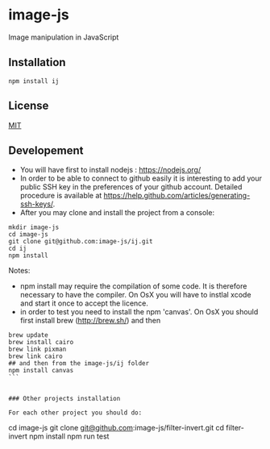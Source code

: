 # image-js

Image manipulation in JavaScript

## Installation

`npm install ij`

## License

  [MIT](./LICENSE)

## Developement

* You will have first to install nodejs : https://nodejs.org/
* In order to be able to connect to github easily it is interesting to add your public SSH key in the preferences of your github account. Detailed procedure is available at https://help.github.com/articles/generating-ssh-keys/.
* After you may clone and install the project from a console:

```
mkdir image-js
cd image-js
git clone git@github.com:image-js/ij.git
cd ij
npm install
```


Notes:
* npm install may require the compilation of some code.
  It is therefore necessary to have the compiler.
  On OsX you will have to instlal xcode and start it once to accept the licence.
* in order to test you need to install the npm 'canvas'.
  On OsX you should first install brew (http://brew.sh/) and then
````
brew update
brew install cairo
brew link pixman
brew link cairo
## and then from the image-js/ij folder
npm install canvas
```


### Other projects installation

For each other project you should do:

````
cd image-js
git clone git@github.com:image-js/filter-invert.git
cd filter-invert
npm install
npm run test
```


